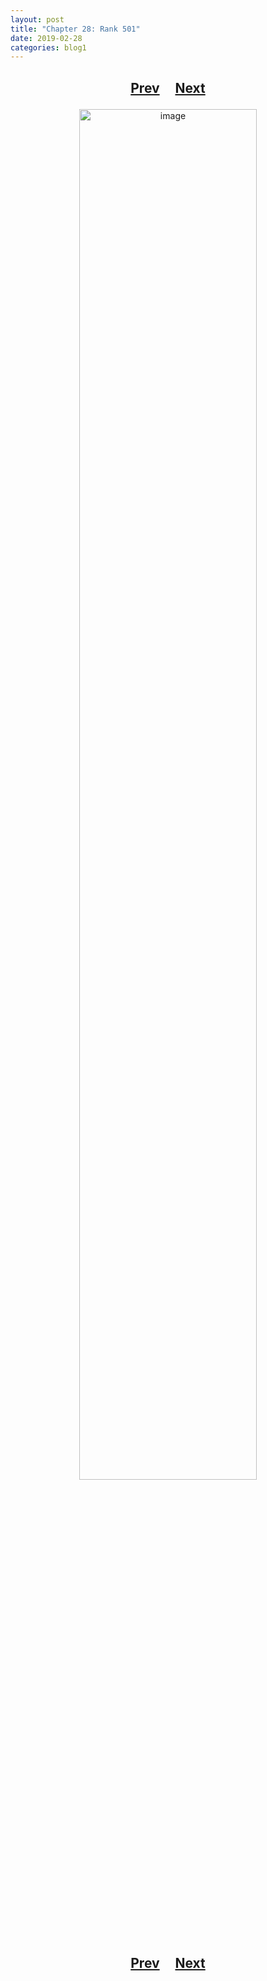 ```yaml
---
layout: post
title: "Chapter 28: Rank 501"
date: 2019-02-28
categories: blog1
---
```


<h2>
  <p style="text-align:center;">
    <a href="/wingsofthechorus/archive/2019/02/21/chapter27">Prev</a>
    &nbsp;&nbsp;&nbsp;
    <a href="/wingsofthechorus/archive/">Next</a>
  </p>
</h2>

<p style="text-align:center;">
  <img src="/wingsofthechorus/images/comics/c28.png" width="75%" alt="image"/>
</p>

<h2>
  <p style="text-align:center;">
    <a href="/wingsofthechorus/archive/2019/02/21/chapter27">Prev</a>
    &nbsp;&nbsp;&nbsp;
    <a href="/wingsofthechorus/archive/">Next</a>
  </p>
</h2>
